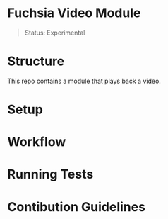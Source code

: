 Fuchsia Video Module
=======================================

> Status: Experimental

# Structure
This repo contains a module that plays back a video.

# Setup

# Workflow

# Running Tests

# Contibution Guidelines
